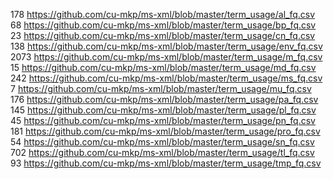  178 https://github.com/cu-mkp/ms-xml/blob/master/term_usage/al_fq.csv
  68 https://github.com/cu-mkp/ms-xml/blob/master/term_usage/bp_fq.csv
  23 https://github.com/cu-mkp/ms-xml/blob/master/term_usage/cn_fq.csv
 138 https://github.com/cu-mkp/ms-xml/blob/master/term_usage/env_fq.csv
2073 https://github.com/cu-mkp/ms-xml/blob/master/term_usage/m_fq.csv
  15 https://github.com/cu-mkp/ms-xml/blob/master/term_usage/md_fq.csv
 242 https://github.com/cu-mkp/ms-xml/blob/master/term_usage/ms_fq.csv
   7 https://github.com/cu-mkp/ms-xml/blob/master/term_usage/mu_fq.csv
 176 https://github.com/cu-mkp/ms-xml/blob/master/term_usage/pa_fq.csv
 145 https://github.com/cu-mkp/ms-xml/blob/master/term_usage/pl_fq.csv
  45 https://github.com/cu-mkp/ms-xml/blob/master/term_usage/pn_fq.csv
 181 https://github.com/cu-mkp/ms-xml/blob/master/term_usage/pro_fq.csv
  54 https://github.com/cu-mkp/ms-xml/blob/master/term_usage/sn_fq.csv
 702 https://github.com/cu-mkp/ms-xml/blob/master/term_usage/tl_fq.csv
  93 https://github.com/cu-mkp/ms-xml/blob/master/term_usage/tmp_fq.csv
